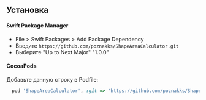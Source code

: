 ## Установка
#### Swift Package Manager

- File > Swift Packages > Add Package Dependency
- Введите `https://github.com/poznakks/ShapeAreaCalculator.git`
- Выберите "Up to Next Major" "1.0.0"

#### CocoaPods

Добавьте данную строку в Podfile:

```ruby
  pod 'ShapeAreaCalculator', :git => 'https://github.com/poznakks/ShapeAreaCalculator.git'
```
